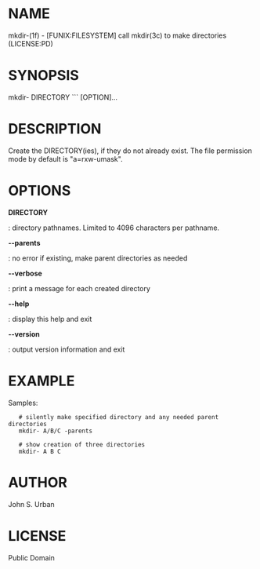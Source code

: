 NAME
====

mkdir-(1f) - \[FUNIX:FILESYSTEM\] call mkdir(3c) to make directories
(LICENSE:PD)

SYNOPSIS
========

mkdir- DIRECTORY \`\`\` \[OPTION\]...

DESCRIPTION
===========

Create the DIRECTORY(ies), if they do not already exist. The file
permission mode by default is "a=rxw-umask".

OPTIONS
=======

**DIRECTORY**

:   directory pathnames. Limited to 4096 characters per pathname.

****--parents****

:   no error if existing, make parent directories as needed

****--verbose****

:   print a message for each created directory

****--help****

:   display this help and exit

****--version****

:   output version information and exit

EXAMPLE
=======

Samples:

       # silently make specified directory and any needed parent directories
       mkdir- A/B/C -parents

       # show creation of three directories
       mkdir- A B C

AUTHOR
======

John S. Urban

LICENSE
=======

Public Domain
